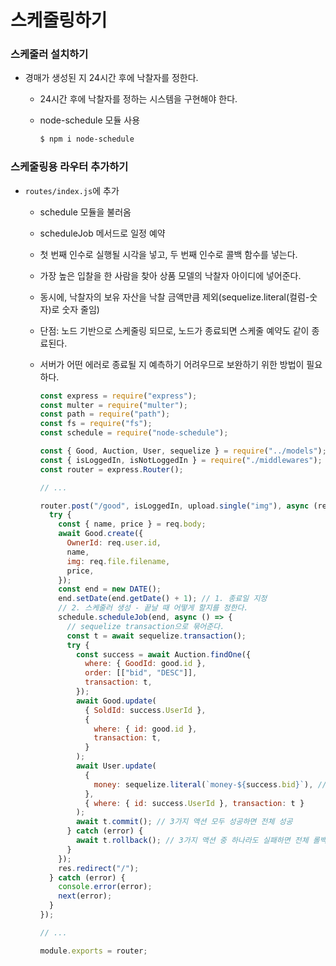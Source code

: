 ﻿# 스케줄링하기

### 스케줄러 설치하기

- 경매가 생성된 지 24시간 후에 낙찰자를 정한다.

  - 24시간 후에 낙찰자를 정하는 시스템을 구현해야 한다.
  - node-schedule 모듈 사용

    ```bash
    $ npm i node-schedule
    ```

### 스케줄링용 라우터 추가하기

- `routes/index.js`에 추가

  - schedule 모듈을 불러옴
  - scheduleJob 메서드로 일정 예약
  - 첫 번째 인수로 실행될 시각을 넣고, 두 번째 인수로 콜백 함수를 넣는다.
  - 가장 높은 입찰을 한 사람을 찾아 상품 모델의 낙찰자 아이디에 넣어준다.
  - 동시에, 낙찰자의 보유 자산을 낙찰 금액만큼 제외(sequelize.literal(컬럼-숫자)로 숫자 줄임)
  - 단점: 노드 기반으로 스케줄링 되므로, 노드가 종료되면 스케줄 예약도 같이 종료된다.
  - 서버가 어떤 에러로 종료될 지 예측하기 어려우므로 보완하기 위한 방법이 필요하다.

    ```jsx
    const express = require("express");
    const multer = require("multer");
    const path = require("path");
    const fs = require("fs");
    const schedule = require("node-schedule");

    const { Good, Auction, User, sequelize } = require("../models");
    const { isLoggedIn, isNotLoggedIn } = require("./middlewares");
    const router = express.Router();

    // ...

    router.post("/good", isLoggedIn, upload.single("img"), async (req, res, next) => {
      try {
        const { name, price } = req.body;
        await Good.create({
          OwnerId: req.user.id,
          name,
          img: req.file.filename,
          price,
        });
        const end = new DATE();
        end.setDate(end.getDate() + 1); // 1. 종료일 지정
        // 2. 스케줄러 생성 - 끝날 때 어떻게 할지를 정한다.
        schedule.scheduleJob(end, async () => {
          // sequelize transaction으로 묶어준다.
          const t = await sequelize.transaction();
          try {
            const success = await Auction.findOne({
              where: { GoodId: good.id },
              order: [["bid", "DESC"]],
              transaction: t,
            });
            await Good.update(
              { SoldId: success.UserId },
              {
                where: { id: good.id },
                transaction: t,
              }
            );
            await User.update(
              {
                money: sequelize.literal(`money-${success.bid}`), // sequelize 문법으로 넣어준다.
              },
              { where: { id: success.UserId }, transaction: t }
            );
            await t.commit(); // 3가지 액션 모두 성공하면 전체 성공
          } catch (error) {
            await t.rollback(); // 3가지 액션 중 하나라도 실패하면 전체 롤백
          }
        });
        res.redirect("/");
      } catch (error) {
        console.error(error);
        next(error);
      }
    });

    // ...

    module.exports = router;
    ```
